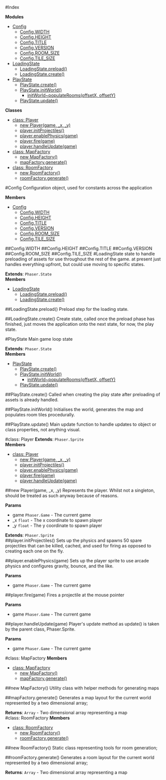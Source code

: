 #Index

**Modules**

* [Config](#module_Config)
  * [Config.WIDTH](#module_Config.WIDTH)
  * [Config.HEIGHT](#module_Config.HEIGHT)
  * [Config.TITLE](#module_Config.TITLE)
  * [Config.VERSION](#module_Config.VERSION)
  * [Config.ROOM_SIZE](#module_Config.ROOM_SIZE)
  * [Config.TILE_SIZE](#module_Config.TILE_SIZE)
* [LoadingState](#module_LoadingState)
  * [LoadingState.preload()](#module_LoadingState.preload)
  * [LoadingState.create()](#module_LoadingState.create)
* [PlayState](#module_PlayState)
  * [PlayState.create()](#module_PlayState.create)
  * [PlayState.initWorld()](#module_PlayState.initWorld)
    * [initWorld~populateRooms(offsetX, offsetY)](#module_PlayState.initWorld..populateRooms)
  * [PlayState.update()](#module_PlayState.update)

**Classes**

* [class: Player](#Player)
  * [new Player(game, _x, _y)](#new_Player)
  * [player.initProjectiles()](#Player#initProjectiles)
  * [player.enablePhysics(game)](#Player#enablePhysics)
  * [player.fire(game)](#Player#fire)
  * [player.handleUpdate(game)](#Player#handleUpdate)
* [class: MapFactory](#MapFactory)
  * [new MapFactory()](#new_MapFactory)
  * [mapFactory.generate()](#MapFactory#generate)
* [class: RoomFactory](#RoomFactory)
  * [new RoomFactory()](#new_RoomFactory)
  * [roomFactory.generate()](#RoomFactory#generate)
 
<a name="module_Config"></a>
#Config
Configuration object, used for constants
across the application

**Members**

* [Config](#module_Config)
  * [Config.WIDTH](#module_Config.WIDTH)
  * [Config.HEIGHT](#module_Config.HEIGHT)
  * [Config.TITLE](#module_Config.TITLE)
  * [Config.VERSION](#module_Config.VERSION)
  * [Config.ROOM_SIZE](#module_Config.ROOM_SIZE)
  * [Config.TILE_SIZE](#module_Config.TILE_SIZE)

<a name="module_Config.WIDTH"></a>
##Config.WIDTH
<a name="module_Config.HEIGHT"></a>
##Config.HEIGHT
<a name="module_Config.TITLE"></a>
##Config.TITLE
<a name="module_Config.VERSION"></a>
##Config.VERSION
<a name="module_Config.ROOM_SIZE"></a>
##Config.ROOM_SIZE
<a name="module_Config.TILE_SIZE"></a>
##Config.TILE_SIZE
<a name="module_LoadingState"></a>
#LoadingState
state to handle preloading of assets for use
throughout the rest of the game. at present
just handles everything upfront, but could
use moving to specific states.

**Extends**: `Phaser.State`  
**Members**

* [LoadingState](#module_LoadingState)
  * [LoadingState.preload()](#module_LoadingState.preload)
  * [LoadingState.create()](#module_LoadingState.create)

<a name="module_LoadingState.preload"></a>
##LoadingState.preload()
Preload step for the loading state.

<a name="module_LoadingState.create"></a>
##LoadingState.create()
Create state, called once the preload phase
has finished, just moves the application onto
the next state, for now, the play state.

<a name="module_PlayState"></a>
#PlayState
Main game loop state

**Extends**: `Phaser.State`  
**Members**

* [PlayState](#module_PlayState)
  * [PlayState.create()](#module_PlayState.create)
  * [PlayState.initWorld()](#module_PlayState.initWorld)
    * [initWorld~populateRooms(offsetX, offsetY)](#module_PlayState.initWorld..populateRooms)
  * [PlayState.update()](#module_PlayState.update)

<a name="module_PlayState.create"></a>
##PlayState.create()
Called when creating the play state after preloading
of assets is already handled.

<a name="module_PlayState.initWorld"></a>
##PlayState.initWorld()
Initialises the world, generates the map and populates
room tiles procedurally.

<a name="module_PlayState.update"></a>
##PlayState.update()
Main update function to handle updates to object
or class properties, not anything visual.

<a name="Player"></a>
#class: Player
**Extends**: `Phaser.Sprite`  
**Members**

* [class: Player](#Player)
  * [new Player(game, _x, _y)](#new_Player)
  * [player.initProjectiles()](#Player#initProjectiles)
  * [player.enablePhysics(game)](#Player#enablePhysics)
  * [player.fire(game)](#Player#fire)
  * [player.handleUpdate(game)](#Player#handleUpdate)

<a name="new_Player"></a>
##new Player(game, _x, _y)
Represents the player. Whilst not a singleton,
should be treated as such anyway because of reasons.

**Params**

- game `Phaser.Game` - The current game  
- _x `float` - The x coordinate to spawn player  
- _y `float` - The y coordinate to spawn player  

**Extends**: `Phaser.Sprite`  
<a name="Player#initProjectiles"></a>
##player.initProjectiles()
Sets up the physics and spawns 50 spare projectiles
that can be killed, cached, and used for firing as
opposed to creating each one on the fly.

<a name="Player#enablePhysics"></a>
##player.enablePhysics(game)
Sets up the player sprite to use
arcade physics and configures gravity,
bounce, and the like.

**Params**

- game `Phaser.Game` - The current game  

<a name="Player#fire"></a>
##player.fire(game)
Fires a projectile at the mouse pointer

**Params**

- game `Phaser.Game` - The current game  

<a name="Player#handleUpdate"></a>
##player.handleUpdate(game)
Player's update method as update() is taken by
the parent class, Phaser.Sprite.

**Params**

- game `Phaser.Game` - The current game  

<a name="MapFactory"></a>
#class: MapFactory
**Members**

* [class: MapFactory](#MapFactory)
  * [new MapFactory()](#new_MapFactory)
  * [mapFactory.generate()](#MapFactory#generate)

<a name="new_MapFactory"></a>
##new MapFactory()
Utility class with helper methods for
generating maps

<a name="MapFactory#generate"></a>
##mapFactory.generate()
Generates a map layout for the current world represented
by a two dimensional array;

**Returns**: `Array` - Two dimensional array representing a map  
<a name="RoomFactory"></a>
#class: RoomFactory
**Members**

* [class: RoomFactory](#RoomFactory)
  * [new RoomFactory()](#new_RoomFactory)
  * [roomFactory.generate()](#RoomFactory#generate)

<a name="new_RoomFactory"></a>
##new RoomFactory()
Static class representing tools for
room generation;

<a name="RoomFactory#generate"></a>
##roomFactory.generate()
Generates a room layout for the current world represented
by a two dimensional array;

**Returns**: `Array` - Two dimensional array representing a map  
